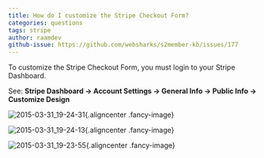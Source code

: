 ```yaml
---
title: How do I customize the Stripe Checkout Form?
categories: questions
tags: stripe
author: raamdev
github-issue: https://github.com/websharks/s2member-kb/issues/177
---
```


To customize the Stripe Checkout Form, you must login to your Stripe Dashboard.

See: **Stripe Dashboard → Account Settings → General Info → Public Info → Customize Design**

![2015-03-31_19-24-31](https://cloud.githubusercontent.com/assets/53005/6931486/c917a044-d7db-11e4-8140-bd49f3504c1e.png){.aligncenter .fancy-image}

![2015-03-31_19-24-13](https://cloud.githubusercontent.com/assets/53005/6931487/c9a99d64-d7db-11e4-8c3a-f9f923788ddd.png){.aligncenter .fancy-image}

![2015-03-31_19-23-55](https://cloud.githubusercontent.com/assets/53005/6931509/01c7dc92-d7dc-11e4-82cc-8e82443b39cc.png){.aligncenter .fancy-image}
